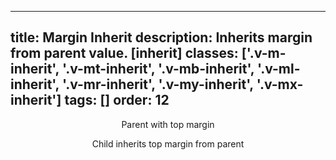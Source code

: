 <!--
 *              © 2025 Visa
 *
 * Licensed under the Apache License, Version 2.0 (the "License");
 * you may not use this file except in compliance with the License.
 * You may obtain a copy of the License at
 *
 *         http://www.apache.org/licenses/LICENSE-2.0
 *
 * Unless required by applicable law or agreed to in writing, software
 * distributed under the License is distributed on an "AS IS" BASIS,
 * WITHOUT WARRANTIES OR CONDITIONS OF ANY KIND, either express or implied.
 * See the License for the specific language governing permissions and
 * limitations under the License.
 *
 -->
---
title: Margin Inherit
description: Inherits margin from parent value. [inherit]
classes: ['.v-m-inherit', '.v-mt-inherit', '.v-mb-inherit', '.v-ml-inherit', '.v-mr-inherit', '.v-my-inherit', '.v-mx-inherit']
tags: []
order: 12
---

<div class="v-flex">
  <div style="background: var(--palette-default-surface-highlight);">
    <div class="v-mt-24" style="text-align: center; border: 1px dashed var(--palette-default-active-subtle); background: var(--palette-messaging-highlight-positive);">
      <p>Parent with top margin</p>
      <div class="v-surface v-mt-inherit content-card" style="border: 1px dashed var(--palette-default-active-subtle); border-inline: 0; border-block-end: 0">
        Child inherits top margin from parent
      </div>
    </div>
  </div>
</div>
